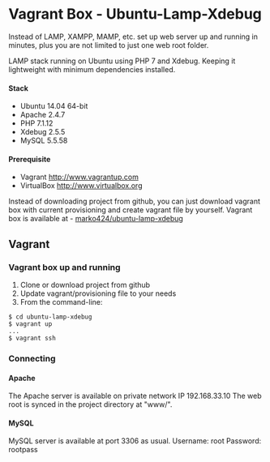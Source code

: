 # Vagrant Box - Ubuntu-Lamp-Xdebug
Instead of LAMP, XAMPP, MAMP, etc. set up web server up and running in minutes, plus you are not limited to just one web root folder.

LAMP stack running on Ubuntu using PHP 7 and Xdebug.
Keeping it lightweight with minimum dependencies installed.

#### Stack
* Ubuntu 14.04 64-bit
* Apache 2.4.7
* PHP 7.1.12
* Xdebug 2.5.5
* MySQL 5.5.58

#### Prerequisite
* Vagrant <http://www.vagrantup.com>
* VirtualBox <http://www.virtualbox.org>

Instead of downloading project from github, you can just download vagrant box with current provisioning and create vagrant file by yourself.
Vagrant box is available at - [marko424/ubuntu-lamp-xdebug](https://app.vagrantup.com/marko424/boxes/ubuntu-lamp-xdebug)

## Vagrant
### Vagrant box up and running
1. Clone or download project from github
2. Update vagrant/provisioning file to your needs
3. From the command-line:
```
$ cd ubuntu-lamp-xdebug
$ vagrant up
...
$ vagrant ssh
```

### Connecting
#### Apache
The Apache server is available on private network IP 192.168.33.10
The web root is synced in the project directory at "www/".

#### MySQL
MySQL server is available at port 3306 as usual. Username: root Password: rootpass